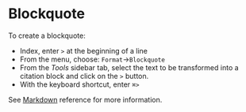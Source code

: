 # Blockquote

To create a blockquote:

- Index, enter `>` at the beginning of a line
- From the menu, choose: `Format`→`Blockquote`
- From the _Tools_ sidebar tab, select the text to be transformed into a citation block and click on the `>` button.
- With the keyboard shortcut, enter `⌘>`

See  [Markdown](/stylo/documentation/markdown#md-blockquote) reference for more information. 
